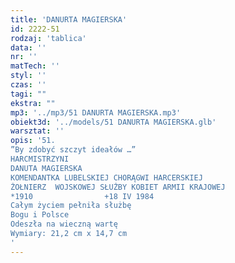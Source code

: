 ```yaml
---
title: 'DANURTA MAGIERSKA'
id: 2222-51
rodzaj: 'tablica'
data: ''
nr: ''
matTech: ''
styl: ''
czas: ''
tagi: ""
ekstra: ""
mp3: '../mp3/51 DANURTA MAGIERSKA.mp3'
obiekt3d: '../models/51 DANURTA MAGIERSKA.glb'
warsztat: ''
opis: '51. 
”By zdobyć szczyt ideałów …”
HARCMISTRZYNI 
DANUTA MAGIERSKA
KOMENDANTKA LUBELSKIEJ CHORĄGWI HARCERSKIEJ
ŻOŁNIERZ  WOJSKOWEJ SŁUŻBY KOBIET ARMII KRAJOWEJ
*1910                +18 IV 1984
Całym życiem pełniła służbę
Bogu i Polsce
Odeszła na wieczną wartę
Wymiary: 21,2 cm x 14,7 cm
'
---
```


